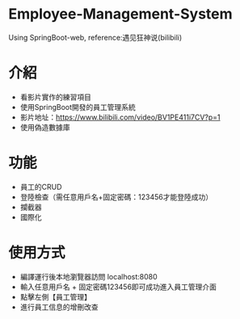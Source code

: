 # Employee-Management-System
Using SpringBoot-web, reference:遇见狂神说(bilibili)

# 介紹
- 看影片實作的練習項目
- 使用SpringBoot開發的員工管理系統
- 影片地址：https://www.bilibili.com/video/BV1PE411i7CV?p=1
- 使用偽造數據庫

# 功能

- 員工的CRUD
- 登陸檢查（需任意用戶名+固定密碼：123456才能登陸成功）
- 攔截器
- 國際化

# 使用方式
- 編譯運行後本地瀏覽器訪問 localhost:8080
- 輸入任意用戶名 + 固定密碼123456即可成功進入員工管理介面
- 點擊左側【員工管理】
- 進行員工信息的增刪改查
